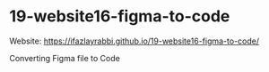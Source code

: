 # 19-website16-figma-to-code
Website: https://ifazlayrabbi.github.io/19-website16-figma-to-code/

Converting Figma file to Code
